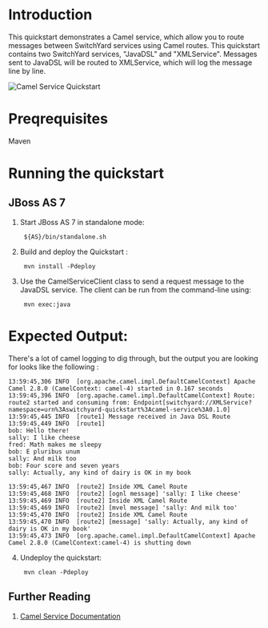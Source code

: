 Introduction
============
This quickstart demonstrates a Camel service, which allow you to route messages between SwitchYard 
services using Camel routes.    This quickstart contains two SwitchYard services, "JavaDSL" and 
"XMLService".   Messages sent to JavaDSL will be routed to XMLService, which will log the message
line by line.

![Camel Service Quickstart](https://github.com/jboss-switchyard/quickstarts/raw/master/camel-service/camel-service.jpg)

Preqrequisites 
==============
Maven

Running the quickstart
======================

JBoss AS 7
----------
1. Start JBoss AS 7 in standalone mode:

        ${AS}/bin/standalone.sh

2. Build and deploy the Quickstart :

        mvn install -Pdeploy

3. Use the CamelServiceClient class to send a request message to the JavaDSL service.  The client can be
   run from the command-line using:

        mvn exec:java

Expected Output:
================
There's a lot of camel logging to dig through, but the output you are looking
for looks like the following :

```
13:59:45,306 INFO  [org.apache.camel.impl.DefaultCamelContext] Apache Camel 2.8.0 (CamelContext: camel-4) started in 0.167 seconds  
13:59:45,396 INFO  [org.apache.camel.impl.DefaultCamelContext] Route: route2 started and consuming from: Endpoint[switchyard://XMLService?namespace=urn%3Aswitchyard-quickstart%3Acamel-service%3A0.1.0]  
13:59:45,445 INFO  [route1] Message received in Java DSL Route  
13:59:45,449 INFO  [route1]   
bob: Hello there!
sally: I like cheese
fred: Math makes me sleepy
bob: E pluribus unum
sally: And milk too
bob: Four score and seven years
sally: Actually, any kind of dairy is OK in my book
```
  
```
13:59:45,467 INFO  [route2] Inside XML Camel Route
13:59:45,468 INFO  [route2] [ognl message] 'sally: I like cheese'
13:59:45,469 INFO  [route2] Inside XML Camel Route
13:59:45,469 INFO  [route2] [mvel message] 'sally: And milk too'
13:59:45,470 INFO  [route2] Inside XML Camel Route
13:59:45,470 INFO  [route2] [message] 'sally: Actually, any kind of dairy is OK in my book'
13:59:45,473 INFO  [org.apache.camel.impl.DefaultCamelContext] Apache Camel 2.8.0 (CamelContext:camel-4) is shutting down
```

4. Undeploy the quickstart:

        mvn clean -Pdeploy

## Further Reading

1. [Camel Service Documentation](https://docs.jboss.org/author/display/SWITCHYARD/Camel)

